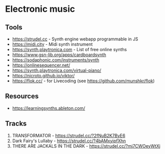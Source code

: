 # Electronic music

## Tools
- https://strudel.cc - Synth engine webapp programmable in JS
- https://midi.city - Midi synth instrument
- https://synth.playtronica.com - List of free online synths
- https://www.gsn-lib.org/apps/cardboardsynth
- https://sodaphonic.com/instruments/synth
- https://onlinesequencer.net/
- https://synth.playtronica.com/virtual-piano/
- https://nicroto.github.io/viktor/
- https://flok.cc/ - for Livecoding (see https://github.com/munshkr/flok)
  

## Resources
- https://learningsynths.ableton.com/

## Tracks
01. TRANSFORMATOR - https://strudel.cc/?2fNuB2K7ByE6
02. Dark Fairy's Lullaby - https://strudel.cc/?4bAMxyipfXhn
03. THERE ARE JACKALS IN THE DARK - https://strudel.cc/?mj7CWOeyWtXj
  
